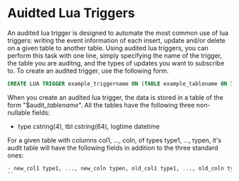 # Auidted Lua Triggers

An audited lua trigger is designed to automate the most common use of lua triggers: writing the event information of each insert, update and/or delete on a given table to another table. Using audited lua triggers, you can perform this task with one line, simply specifying the name of the trigger, the table you are auditng, and the types of updates you want to subscribe to. To create an audited trigger, use the following form.

```sql
CREATE LUA TRIGGER example_triggername ON (TABLE example_tablename ON INSERT AND UPDATE AND DELETE) AUDITED
```

When you create an audited lua trigger, the data is stored in a table of the form "$audit_*tablename*". All the tables have the following three non-nullable fields:
- type cstring(4), tbl cstring(64), logtime datetime


For a given table with columns col1, ..., coln, of types type1, ..., typen, it's audit table will have the following fields in addition to the three standard ones:
```sql
- new_col1 type1, ..., new_coln typen, old_col1 type1, ..., old_coln typen
``
